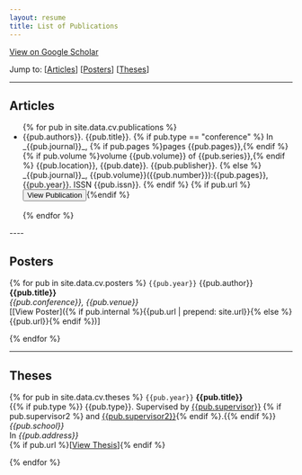 ```yaml
---
layout: resume
title: List of Publications
---
```


<i class="ai ai-fw ai-google-scholar"></i> [View on Google Scholar](https://scholar.google.co.uk/citations?user=aPd4T_YAAAAJ)

Jump to: [[Articles](#articles)] [[Posters](#posters)] [[Theses](#theses)]

----


## Articles

<ul>
    {% for pub in site.data.cv.publications %}
        <li>{{pub.authors}}. {{pub.title}}. {% if pub.type == "conference" %} In _{{pub.journal}}_, {% if pub.pages %}pages {{pub.pages}},{% endif %} {% if pub.volume %}volume {{pub.volume}} of {{pub.series}},{% endif %} {{pub.location}}, {{pub.date}}. {{pub.publisher}}. {% else %} _{{pub.journal}}_, {{pub.volume}}({{pub.number}}):{{pub.pages}}, {{pub.year}}. ISSN {{pub.issn}}. {% endif %} {% if pub.url %}<a href="{{pub.url}}"><button>View Publication</button></a>{%endif %}</li><br />
    {% endfor %}
</ul>
----

## Posters

{% for pub in site.data.cv.posters %}
`{{pub.year}}`
{{pub.author}}<br />
**{{pub.title}}**<br />
*{{pub.conference}}, {{pub.venue}}*
<br />
[[View Poster]({% if pub.internal %}{{pub.url | prepend: site.url}}{% else %}{{pub.url}}{% endif %})]

{% endfor %}

----

## Theses

{% for pub in site.data.cv.theses %}
`{{pub.year}}`
**{{pub.title}}**<br />
{{% if pub.type %}} {{pub.type}}. Supervised by [{{pub.supervisor}}]({{pub.supervisor_link}})
{% if pub.supervisor2 %} and [{{pub.supervisor2}}]({{pub.supervisor2_link}}){% endif %}.{{% endif %}}<br />
*{{pub.school}}*<br />
In *{{pub.address}}* <br />
{% if pub.url %}[[View Thesis]({{pub.url}})]{% endif %}

{% endfor %}